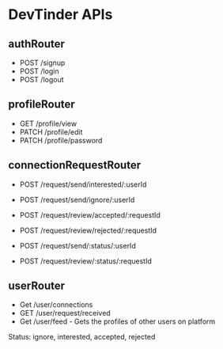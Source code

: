 # DevTinder APIs

## authRouter

- POST /signup
- POST /login
- POST /logout

## profileRouter

- GET /profile/view
- PATCH /profile/edit
- PATCH /profile/password

## connectionRequestRouter

- POST /request/send/interested/:userId
- POST /request/send/ignore/:userId

- POST /request/review/accepted/:requestId
- POST /request/review/rejected/:requestId

- POST /request/send/:status/:userId
- POST /request/review/:status/:requestId

## userRouter

- Get /user/connections
- GET /user/request/received
- Get /user/feed - Gets the profiles of other users on platform

Status: ignore, interested, accepted, rejected
